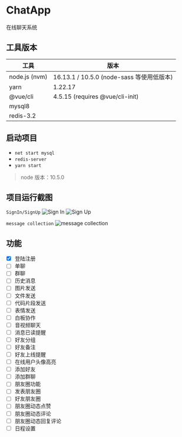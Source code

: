 # ChatApp
在线聊天系统

## 工具版本
| 工具          | 版本                                      |
| ------------- | ---------------------------------------- |
| node.js (nvm) | 16.13.1 / 10.5.0 (node-sass 等使用低版本) |
| yarn          | 1.22.17                                  |
| @vue/cli      | 4.5.15 (requires @vue/cli-init)          |
| mysql8        |                                          |
| redis-3.2     |                                          |

## 启动项目
* `net start mysql`
* `redis-server`
* `yarn start`
> node 版本：10.5.0

## 项目运行截图
`SignIn/SignUp`
![Sign In](http://r8txnxmmq.hn-bkt.clouddn.com/images/shot/sign_in.jpg)
![Sign Up](http://r8txnxmmq.hn-bkt.clouddn.com/images/shot/sign_up.jpg)

`message collection`
![message collection](http://r8txnxmmq.hn-bkt.clouddn.com/images/shot/home.jpg)

## 功能
- [x] 登陆注册
- [ ] 单聊
- [ ] 群聊
- [ ] 历史消息
- [ ] 图片发送
- [ ] 文件发送
- [ ] 代码片段发送
- [ ] 表情发送
- [ ] 白板协作
- [ ] 音视频聊天
- [ ] 消息已读提醒
- [ ] 好友分组
- [ ] 好友备注
- [ ] 好友上线提醒
- [ ] 在线用户头像高亮
- [ ] 添加好友
- [ ] 添加群聊
- [ ] 朋友圈功能
- [ ] 发表朋友圈
- [ ] 好友朋友圈
- [ ] 朋友圈动态点赞
- [ ] 朋友圈动态评论
- [ ] 朋友圈动态回复评论
- [ ] 日程设置
